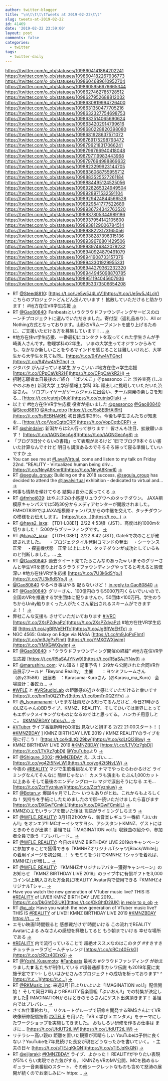 ```yaml
---
author: twitter-blogger
title: "\n\t\t\t\tTweets at 2019-02-22\t\t"
slug: tweets-at-2019-02-22
id: 41469
date: '2019-02-22 23:59:00'
layout: post
comments: false
categories:
  - twitter
tags:
  - twitter-daily
---
```


https://twitter.com/o_ob/statuses/1098604141864202241 https://twitter.com/o_ob/statuses/1098604182267936773 https://twitter.com/o_ob/statuses/1098604689610952704 https://twitter.com/o_ob/statuses/1098605956676665344 https://twitter.com/o_ob/statuses/1098627462785728512 https://twitter.com/o_ob/statuses/1098627952688812032 https://twitter.com/o_ob/statuses/1098630819994726400 https://twitter.com/o_ob/statuses/1098631350477705216 https://twitter.com/o_ob/statuses/1098632327754698753 https://twitter.com/o_ob/statuses/1098632514065690624 https://twitter.com/o_ob/statuses/1098634202914799616 https://twitter.com/o_ob/statuses/1098680228820398080 https://twitter.com/o_ob/statuses/1098681928637571072 https://twitter.com/o_ob/statuses/1098769175298793472 https://twitter.com/o_ob/statuses/1098796218317066241 https://twitter.com/o_ob/statuses/1098796766940418048 https://twitter.com/o_ob/statuses/1098797119983443968 https://twitter.com/o_ob/statuses/1098797694988869632 https://twitter.com/o_ob/statuses/1098823299923144705 https://twitter.com/o_ob/statuses/1098836068755955712 https://twitter.com/o_ob/statuses/1098883525527261184 https://twitter.com/o_ob/statuses/1098884495124525056 https://twitter.com/o_ob/statuses/1098928265324949504 https://twitter.com/o_ob/statuses/1098928971532591104 https://twitter.com/o_ob/statuses/1098929424844566528 https://twitter.com/o_ob/statuses/1098929541777522689 https://twitter.com/o_ob/statuses/1098936724342763520 https://twitter.com/o_ob/statuses/1098937805344989186 https://twitter.com/o_ob/statuses/1098937954142105600 https://twitter.com/o_ob/statuses/1098938129006784514 https://twitter.com/o_ob/statuses/1098938223173165056 https://twitter.com/o_ob/statuses/1098938287396315136 https://twitter.com/o_ob/statuses/1098939676801429506 https://twitter.com/o_ob/statuses/1098939746842079232 https://twitter.com/o_ob/statuses/1098940924879491079 https://twitter.com/o_ob/statuses/1098941908733157376 https://twitter.com/o_ob/statuses/1098943301929955331 https://twitter.com/o_ob/statuses/1098944279362232320 https://twitter.com/o_ob/statuses/1098944945098870785 https://twitter.com/o_ob/statuses/1098951194045607936 https://twitter.com/o_ob/statuses/1098953373506654208  

*   RT [@Steed8810](https://twitter.com/Steed8810): [https://t.co/Ue5w5J4LoV](https://t.co/Ue5w5J4LoV) こちらのプロジェクトどんどん進んでいます！ 拡散していただけると助かります！ #地方在住VR学生応援 [->](https://twitter.com/o_ob/statuses/1098604141864202241)
*   RT [@Gao80840](https://twitter.com/Gao80840): Fanbeatsというクラウドファウンディングサービスのローンチプロジェクトに選んでいただきました。寄付型（返礼品あり）、All or Nothing方式となっております。山形のVRムーブメントを盛り上げるために、ご支援いただける方を募集しています！… [->](https://twitter.com/o_ob/statuses/1098604182267936773)
*   #地方在住vr学生応援、一番最初にコンタクトを取ってくれた学生さんが手崎勇人さんです。物理学科の2年生。 いまの大学生ってオジサンからみても、なかなか新しいことをやるマインドを感じることは難しいけれど、大学生から大学生を見ても同… [https://t.co/94Vw4VFGhc](https://t.co/94Vw4VFGhc) [->](https://twitter.com/o_ob/statuses/1098604689610952704)
*   ジタバタ がんばっている学生 かっこいい #地方在住vr学生応援 [https://t.co/CPpCaVkR2H](https://t.co/CPpCaVkR2H) [->](https://twitter.com/o_ob/statuses/1098605956676665344)
*   招聘志願者本日最後のご紹介 「ぱソんこ」＠passonco こと 渋谷宣亮 (しぶやのぶあき) 新潟大学 工学部情報工学科 3年 顔出しに挑戦していただいた渋谷さん。 ソロプレイヤーがゲームジャムに出会い、チーム開発の楽しさを知る… [https://t.co/cutnjsOIuk](https://t.co/cutnjsOIuk) [->](https://twitter.com/o_ob/statuses/1098627462785728512)
*   以上で #地方在住VR学生応援 役者が揃いました [@passonco](https://twitter.com/passonco) [@Gao80840](https://twitter.com/Gao80840) [@Steed8810](https://twitter.com/Steed8810) [@Achu_retro](https://twitter.com/Achu_retro) [https://t.co/5s8EBHAl6H](https://t.co/5s8EBHAl6H) 初日達成率26％。今後も学生さんたちが知恵を… [https://t.co/VopCqtbCRP](https://t.co/VopCqtbCRP) [->](https://twitter.com/o_ob/statuses/1098627952688812032)
*   RT [@shindaivr](https://twitter.com/shindaivr): 新潟からは2人行って参ります！ 皆さんも注目、拡散願います！ [https://t.co/tAGNGecAg8](https://t.co/tAGNGecAg8) [->](https://twitter.com/o_ob/statuses/1098630819994726400)
*   「ブログ3日分ぐらいの書籍」って表現があるけど 1日でブログ9本ぐらい書いた計算なんですけど 明日も講演あるのでそろそろ帰って寝る準備していいですか [->](https://twitter.com/o_ob/statuses/1098631350477705216)
*   You can see me at [#LavalVirtual](https://twitter.com/search?q=%23LavalVirtual&src=hash), come and listen to my talk on Friday 22nd. "REALITY - Virtualized human being driv… [https://t.co/NnyA8KmrlI](https://t.co/NnyA8KmrlI) [->](https://twitter.com/o_ob/statuses/1098632327754698753)
*   RT [@segula_group](https://twitter.com/segula_group): Building on the 2018 success, [@segula_group](https://twitter.com/segula_group) has decided to attend the [@lavalvirtual](https://twitter.com/lavalvirtual) exhibition - dedicated to virtual and… [->](https://twitter.com/o_ob/statuses/1098632514065690624)
*   何事も情熱を傾けてやる 結果は自分に返ってくる [->](https://twitter.com/o_ob/statuses/1098634202914799616)
*   RT [@fmhot839](https://twitter.com/fmhot839): はやぶさ2の小惑星リュウグウへのタッチダウン。 JAXA相模原キャンパスでは5時30分からメディアセンターが開設されました。 FMHOT839ではJAXA相模原キャンパスからの中継を交えて、タッチダウンの模様をお伝えします。 [https://t.co…](https://t.co…) [->](https://twitter.com/o_ob/statuses/1098680228820398080)
*   RT [@haya2_jaxa](https://twitter.com/haya2_jaxa): 【TD1-L08E1】2/22 4:53頃（JST）、高度は約1000mを切りました！ 5:00からブリーフィングです。 [->](https://twitter.com/o_ob/statuses/1098681928637571072)
*   RT [@haya2_jaxa](https://twitter.com/haya2_jaxa): 【TD1-L08E1】2/22 8:42 (JST), Gate5で次のことが確認されました。 　・プロジェクタイル発射コマンドの発出 　・シーケンス正常 　・探査機状態　正常 以上により、タッチダウンが成功としているものと判断しました。… [->](https://twitter.com/o_ob/statuses/1098769175298793472)
*   RT [@Gao80840](https://twitter.com/Gao80840): 過去ツイート見てたらこんなのあったw いまそのグリーさんと学生VRを盛り上げるクラウドファウンディングやってると考えると感慨深い #地方在住VR学生応援 [https://t.co/7U3k6dSYpJ](https://t.co/7U3k6dSYpJ) [->](https://twitter.com/o_ob/statuses/1098796218317066241)
*   [@Gao80840](https://twitter.com/Gao80840) やるべき事はやる 配らないけど！ [in reply to Gao80840](https://twitter.com/Gao80840/statuses/1098785060336033792) [->](https://twitter.com/o_ob/statuses/1098796766940418048)
*   RT [@Gao80840](https://twitter.com/Gao80840): グリーさん、100億円のうち5000万円くらいでいいので、全国のVRを推進する学生団体に配りませんか。50団体×100万円。学生のうちからUnity触りまくった人がたくさん輩出されるスキームができますよ！！ [->](https://twitter.com/o_ob/statuses/1098797119983443968)
*   弊社こんな支援も させていただいております [#IVRC](https://twitter.com/search?q=%23IVRC&src=hash) [https://t.co/2XsPZdyaPz](https://t.co/2XsPZdyaPz) #地方在住VR学生応援 [https://t.co/JgBRVeEHTc](https://t.co/JgBRVeEHTc) [->](https://twitter.com/o_ob/statuses/1098797694988869632)
*   NGC 4565: Galaxy on Edge via NASA [https://t.co/m9JgPxFImt](https://t.co/m9JgPxFImt) [https://t.co/YMXGWXjwim](https://t.co/YMXGWXjwim) [->](https://twitter.com/o_ob/statuses/1098823299923144705)
*   RT [@Gao80840](https://twitter.com/Gao80840): ⚡️ "クラウドファウンディング開催の経緯" #地方在住VR学生応援 [https://t.co/R5aSAJYNw9](https://t.co/R5aSAJYNw9) [->](https://twitter.com/o_ob/statuses/1098836068755955712)
*   RT [@marushiru_com](https://twitter.com/marushiru_com): マル知る！記事予告！ 2/9から公開された合同VR作品展示ワールド「Beyond Reality」 主催　　：ヨツミフレームさん（@y23586） 出展者　：Karasuma-Kuroさん（@Karasu_ma_Kuro） 会場設計：番匠カ… [->](https://twitter.com/o_ob/statuses/1098883525527261184)
*   [#WFLE](https://twitter.com/search?q=%23WFLE&src=hash) と [#VRStudioLab](https://twitter.com/search?q=%23VRStudioLab&src=hash) の距離感の近さを感じていただけると幸いです [https://t.co/bmTn0Q2YFv](https://t.co/bmTn0Q2YFv) [->](https://twitter.com/o_ob/statuses/1098884495124525056)
*   RT [@_Isoramanami](https://twitter.com/_Isoramanami): いそまな社員だから知ってるんだけど…今日21時からのLIZちゃんのBDライブ、KMNZ、REALITY、そしてひいては業界にとってもエポックメイキングなものになるのではと思ってる。 ハンカチ用意しとこ。 [#KMNZBDAY](https://twitter.com/search?q=%23KMNZBDAY&src=hash) [https://…](https://…) [->](https://twitter.com/o_ob/statuses/1098928265324949504)
*   [#VTuber](https://twitter.com/search?q=%23VTuber&src=hash) ライブ番組新時代の演出 見ないと損する 2/22 21:00スタート！ [ [#KMNZBDAY](https://twitter.com/search?q=%23KMNZBDAY&src=hash) ] KMNZ BIRTHDAY LIVE 2019 / KMNZ REALITYのライブを見に行こう！ [https://t.co/kdLtQI29bw](https://t.co/kdLtQI29bw) [->](https://twitter.com/o_ob/statuses/1098928971532591104)
*   KMNZ BIRTHDAY LIVE 2019 [#KMNZBDAY](https://twitter.com/search?q=%23KMNZBDAY&src=hash) [https://t.co/LTVXz7gbDj](https://t.co/LTVXz7gbDj) [@YouTube](https://twitter.com/YouTube)より [->](https://twitter.com/o_ob/statuses/1098929424844566528)
*   RT [@Shigure_2002](https://twitter.com/Shigure_2002): [#KMNZBDAY](https://twitter.com/search?q=%23KMNZBDAY&src=hash) え…スゴい…… [https://t.co/yg42t5NvLW](https://t.co/yg42t5NvLW) [->](https://twitter.com/o_ob/statuses/1098929541777522689)
*   今夜の [#REALITY](https://twitter.com/search?q=%23REALITY&src=hash) マジで生歌番組なんです ナマでやったらわかるけど ライミングなんてそんなに 簡単じゃない！ カメラも演出も たぶん1,000カット以上ある そして最後のエンディングロール マジで涙出そうになる エモ… [https://t.co/ZcrYyzniuw](https://t.co/ZcrYyzniuw) [->](https://twitter.com/o_ob/statuses/1098936724342763520)
*   RT [@Botan_v](https://twitter.com/Botan_v): 爆誕4ヶ月でした〜 いつもありがとね、これからもよろしくね！ 気持ちを手紙にしたためましたので御一読いただけましたら喜びます [https://t.co/DXGwFCmkIL](https://t.co/DXGwFCmkIL) [->](https://twitter.com/o_ob/statuses/1098937805344989186)
*   KMNZのエモいラップを聴いた後は 言語がライミングしちまう [->](https://twitter.com/o_ob/statuses/1098937954142105600)
*   RT [@WFLE_REALITY](https://twitter.com/WFLE_REALITY): 3月1日21:00から、新音楽レギュラー番組「ぶいおん!!」をオンエア!! MCオーイシマサヨシ、アシスタントKMNZ、ゲストにはときのそらが出演！ 番組では「IMAGINATION vol.1」収録曲の紹介や、参加者全員で歌う『プレパレード… [->](https://twitter.com/o_ob/statuses/1098938129006784514)
*   RT [@WFLE_REALITY](https://twitter.com/WFLE_REALITY): 今日のKMNZ BIRTHDAY LIVE 2019のキャンペーンに参加することで獲得できる『KMNHZオリジナルTシャツ[Black/White]』の着用イメージを初公開…！ ケモミミをつけてKMNHZ Tシャツを着れば、KMNHZ力が増し… [->](https://twitter.com/o_ob/statuses/1098938223173165056)
*   RT [@WFLE_REALITY](https://twitter.com/WFLE_REALITY): 『KMNHZオリジナルアバター獲得キャンペーン』のお知らせ 『KMNZ BIRTHDAY LIVE 2019』のライブ中に有償ギフトを3,000コイン以上購入された方全員にREALITY Avatar内で使用できる『KMNHZオリジナルTシャ… [->](https://twitter.com/o_ob/statuses/1098938287396315136)
*   Have you watch the new generation of VTuber music live? THIS IS [#REALITY](https://twitter.com/search?q=%23REALITY&src=hash) of LIVE!! KMNZ BIRTHDAY LIVE 2019… [https://t.co/DkGhtD2iUK](https://t.co/DkGhtD2iUK) [in reply to o_ob](https://twitter.com/o_ob/statuses/1098936724342763520) [->](https://twitter.com/o_ob/statuses/1098939676801429506)
*   RT [@o_ob](https://twitter.com/o_ob): Have you watch the new generation of VTuber music live? THIS IS [#REALITY](https://twitter.com/search?q=%23REALITY&src=hash) of LIVE!! KMNZ BIRTHDAY LIVE 2019 [#KMNZBDAY](https://twitter.com/search?q=%23KMNZBDAY&src=hash) [https://t.…](https://t.…) [->](https://twitter.com/o_ob/statuses/1098939746842079232)
*   エモい映画1時間観ると 感想戦だけで1時間いける この流れでREALITY Avatarによる みなさんの感想を拝聴してると もう朝までいける 幸せな場所である [->](https://twitter.com/o_ob/statuses/1098940924879491079)
*   [#REALITY](https://twitter.com/search?q=%23REALITY&src=hash) 内で流行っていることで 超絶オススメなのはこのタグ #すきすきチュッチューラブビームチャレンジ [https://t.co/cRCz40ErkG](https://t.co/cRCz40ErkG) [->](https://twitter.com/o_ob/statuses/1098941908733157376)
*   RT [@Yoshi_Kusumoto](https://twitter.com/Yoshi_Kusumoto): [#Fanbeats](https://twitter.com/search?q=%23Fanbeats&src=hash) 最初の #クラウドファンディング が始まりました🍀 私たちが制作している #超普通都市カシワ伝説 も2019年夏に実施予定です✨✨ しらいはかせさんのプロジェクトの成功を祈っております^ ^ [https://t.c…](https://t.c…) [->](https://twitter.com/o_ob/statuses/1098943301929955331)
*   RT [@RKMusic_inc](https://twitter.com/RKMusic_inc): 来週3月1日よりいよいよ「IMAGINATION vol.1」配信開始！ そして同日21時よりREALITY音楽番組「ぶいおん!!」での特集が決定しました👏 IMAGINATIONからはときのそらさんにゲスト出演頂きます！ 番組内ではプレパレ… [->](https://twitter.com/o_ob/statuses/1098944279362232320)
*   さてお仕事終わり。 リクルートグループで研修を開発するRMSさんにてVR映像研修配信技術 [#XTELE](https://twitter.com/search?q=%23XTELE&src=hash) を用いた「VR x 学び x エンタメ」をテーマにしたワークショップを実施してきました。 おもしろい研修を作るお仕事は まさに… [https://t.co/UfdUT2tLiW](https://t.co/UfdUT2tLiW) [->](https://twitter.com/o_ob/statuses/1098944945098870785)
*   リテラシー高い親の 距離を置いた観察が素晴らしい YouTubeは子供に良くない？YouTubeを7年見続けた長女が現在どうなったかを書いていく。 - 主夫の日々 [https://t.co/sTlEJqKkQN](https://t.co/sTlEJqKkQN) [->](https://twitter.com/o_ob/statuses/1098951194045607936)
*   RT [@eijiaraki](https://twitter.com/eijiaraki): [#KMNZBDAY](https://twitter.com/search?q=%23KMNZBDAY&src=hash) ライブ、よかった！ REALITYがやりたい表現が5%くらい実現できた気がする。 KMNZもVRのMV公開、MCを務めるレギュラー音楽番組のスタート、その他シークレットなものも含めて怒涛の展開が続くのでお楽しみに〜 https:… [->](https://twitter.com/o_ob/statuses/1098953373506654208)